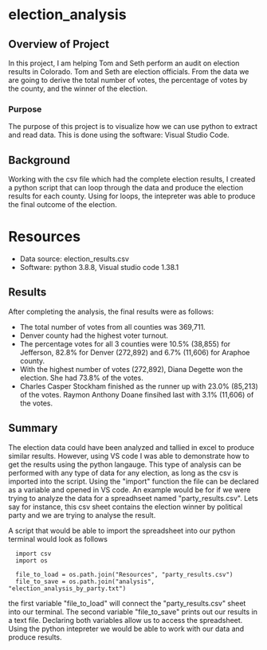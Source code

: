 # election_analysis

## Overview of Project 
In this project, I am helping Tom and Seth perform an audit on election results in Colorado. Tom and Seth are election officials. From the data we are going to derive the total number of votes, the percentage of votes by the county, and the winner of the election.

### Purpose
The purpose of this project is to visualize how we can use python to extract and read data. This is done using the software: Visual Studio Code.

## Background
Working with the csv file which had the complete election results, I created a python script that can loop through the data and produce the election results for each county. Using for loops, the intepreter was able to produce the final outcome of the election.  

# Resources
- Data source: election_results.csv
- Software: python 3.8.8, Visual studio code 1.38.1

## Results
After completing the analysis, the final results were as follows:
- The total number of votes from all counties was 369,711.
- Denver county had the highest voter turnout. 
- The percentage votes for all 3 counties were 10.5% (38,855) for Jefferson, 82.8% for Denver (272,892) and 6.7% (11,606) for Araphoe county.
- With the highest number of votes (272,892), Diana Degette won the election. She had 73.8% of the votes.
- Charles Casper Stockham finished as the runner up with 23.0% (85,213) of the votes. Raymon Anthony Doane finsihed last with 3.1% (11,606) of the votes. 

## Summary
The election data could have been analyzed and tallied in excel to produce similar results. However, using VS code I was able to demonstrate how to get the results using the python langauge. This type of analysis can be performed with any type of data for any election, as long as the csv is imported into the script. Using the "import" function the file can be declared as a variable and opened in VS code. An example would be for if we were trying to analyze the data for a spreadhseet named "party_results.csv". Lets say for instance, this csv sheet contains the election winner by political party and we are trying to analyse the result. 

A script that would be able to import the spreadsheet into our python terminal would look as follows

      import csv
      import os
      
      file_to_load = os.path.join("Resources", "party_results.csv")
      file_to_save = os.path.join("analysis", "election_analysis_by_party.txt")
      
the first variable "file_to_load" will connect the "party_results.csv" sheet into our terminal. The second variable "file_to_save" prints out our results in a text file. Declaring both variables allow us to access the spreadsheet. Using the python intepreter we would be able to work with our data and produce results. 
